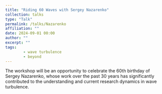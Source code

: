 ```yaml
---
title: "Riding 60 Waves with Sergey Nazarenko"
collection: talks
type: "Talk"
permalink: /talks/Nazarenko
affiliation: ""
date: 2024-09-01 00:00
author: "" 
excerpt: ""
tags: 
        - wave turbulence
        - beyond
---
```


The workshop will be an opportunity to celebrate the 60th birthday of Sergey Nazarenko, whose work over the past 30 years has significantly contributed to the understanding and current research dynamics in wave turbulence.
